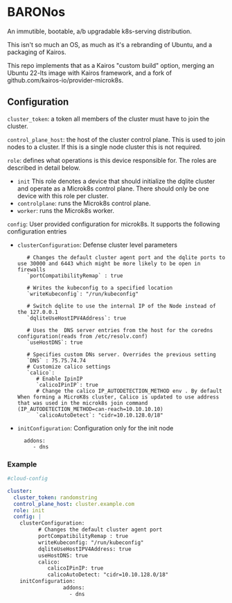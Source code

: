 # BARONos 

An immutible, bootable, a/b upgradable k8s-serving distribution.

This isn't so much an OS, as much as it's a rebranding of Ubuntu, and a packaging of Kairos.

This repo implements that as a Kairos "custom build" option, merging an Ubuntu 22-lts image with Kairos framework, and a fork of github.com/kairos-io/provider-microk8s.



## Configuration

`cluster_token`: a token all members of the cluster must have to join the cluster.

`control_plane_host`: the host of the cluster control plane.  This is used to join nodes to a cluster.  If this is a single node cluster this is not required.

`role`: defines what operations is this device responsible for. The roles are described in detail below.
- `init` This role denotes a device that should initialize the dqlite cluster and operate as a Microk8s control plane.  There should only be one device with this role per cluster.
- `controlplane`: runs the Microk8s control plane.
- `worker`: runs the  Microk8s worker.

`config`: User provided configuration for microk8s. It supports the following configuration entries
 - `clusterConfiguration`: Defense cluster level parameters
 
          # Changes the default cluster agent port and the dqlite ports to use 30000 and 6443 which might be more likely to be open in firewalls
          `portCompatibilityRemap` : true
          
          # Writes the kubeconfig to a specified location
          `writeKubeconfig`: "/run/kubeconfig" 
          
          # Switch dqlite to use the internal IP of the Node instead of the 127.0.0.1 
          `dqliteUseHostIPV4Address`: true
          
          # Uses the  DNS server entries from the host for the coredns configuration(reads from /etc/resolv.conf)
          `useHostDNS`: true
          
          # Specifies custom DNs server. Overrides the previous setting
          `DNS` : 75.75.74.74
          # Customize calico settings
          `calico`: 
             # Enable IpinIP
             `calicoIPinIP`: true
             # Change the calico IP_AUTODETECTION_METHOD env . By default When forming a MicroK8s cluster, Calico is updated to use address that was used in the microk8s join command (IP_AUTODETECTION_METHOD=can-reach=10.10.10.10)
             `calicoAutoDetect`: "cidr=10.10.128.0/18"  
  -  `initConfiguration`: Configuration only for the init node

           addons:
              - dns

### Example
```yaml
#cloud-config

cluster:
  cluster_token: randomstring
  control_plane_host: cluster.example.com
  role: init
  config: |
    clusterConfiguration:
          # Changes the default cluster agent port 
          portCompatibilityRemap : true
          writeKubeconfig: "/run/kubeconfig"
          dqliteUseHostIPV4Address: true
          useHostDNS: true
          calico: 
             calicoIPinIP: true
             calicoAutoDetect: "cidr=10.10.128.0/18"
    initConfiguration:
                  addons:
                    - dns
